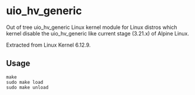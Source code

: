 ﻿# uio_hv_generic

Out of tree uio_hv_generic Linux kernel module for Linux distros which kernel
disable the uio_hv_generic like current stage (3.21.x) of Alpine Linux.

Extracted from Linux Kernel 6.12.9.

## Usage

```
make
sudo make load
sudo make unload
```